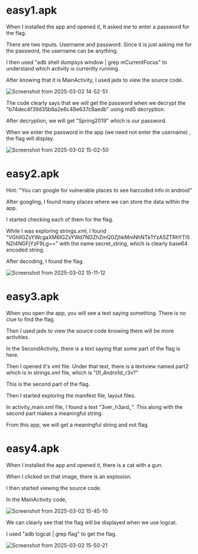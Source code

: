 # easy1.apk
When I installed the app and opened it, It asked me to enter a password for the flag.

There are two inputs. Username and password. Since it is just asking me for the password, the username can be anything.

I then used "adb shell dumpsys window | grep mCurrentFocus" to understand which activity is currently running. 

After knowing that it is MainActivity, I used jadx to view the source code.

![Screenshot from 2025-03-02 14-52-51](https://github.com/user-attachments/assets/7020f7a3-8af8-4b83-a512-3c7813547a82)

The code clearly says that we will get the password when we decrypt the "b74dec4f39d35b6a2e6c48e637c8aedb" using md5 decryption.

After decryption, we will get "Spring2019" which is our password. 

When we enter the password in the app (we need not enter the username) , the flag will display.

![Screenshot from 2025-03-02 15-02-50](https://github.com/user-attachments/assets/28ca4c08-1af8-4534-a5fa-d57bbbf2ecc3)

# easy2.apk
Hint: "You can google for vulnerable places to see harcoded info in android" 

After googling, I found many places where we can store the data within the app.

I started checking each of them for the flag.

While I was exploring strings.xml, I found "VGhlIGZsYWcgaXM6IGZsYWd7NDZhZmQ0ZjhkMmNhNTk1YzA5ZTRhYTI5N2I4NGFjYzF9Lg==" with the name secret_string, which is clearly base64 encoded string.

After decoding, I found the flag.

![Screenshot from 2025-03-02 15-11-12](https://github.com/user-attachments/assets/07a80c63-c6ad-4c4e-8198-ba500464f28c)

# easy3.apk
When you open the app, you will see a text saying something. There is no clue to find the flag. 

Then I used jadx to view the source code knowing there will be more activities.

In the SecondActivity, there is a text saying that some part of the flag is here.

Then I opened it's xml file. Under that text, there is a textview named part2 which is in strings.xml file, which is "0f_4ndro1d_r3v?"

This is the second part of the flag.

Then I started exploring the manifest file, layout files.

In activity_main.xml file, I found a text "3ver_h3ard_". This along with the second part makes a meaningful string.

From this app, we will get a meaningful string and not flag.

# easy4.apk
When I installed the app and opened it, there is a cat with a gun.

When I clicked on that image, there is an explosion.

I then started viewing the source code. 

In the MainActivity code,

![Screenshot from 2025-03-02 15-45-10](https://github.com/user-attachments/assets/d0e5c541-406e-4f62-b9db-89a0ffa8c684)

We can clearly see that the flag will be displayed when we use logcat.

I used "adb logcat | grep flag" to get the flag.

![Screenshot from 2025-03-02 15-50-21](https://github.com/user-attachments/assets/4ae2e7d6-8538-48dd-8257-26057e3275be)






